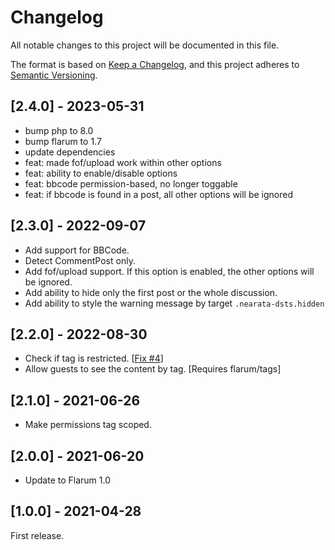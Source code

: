 # Changelog

All notable changes to this project will be documented in this file.

The format is based on [Keep a Changelog](https://keepachangelog.com/en/1.0.0/),
and this project adheres to [Semantic Versioning](https://semver.org/spec/v2.0.0.html).

## [2.4.0] - 2023-05-31

- bump php to 8.0
- bump flarum to 1.7
- update dependencies
- feat: made fof/upload work within other options
- feat: ability to enable/disable options
- feat: bbcode permission-based, no longer toggable
- feat: if bbcode is found in a post, all other options will be ignored

## [2.3.0] - 2022-09-07

- Add support for BBCode.
- Detect CommentPost only.
- Add fof/upload support. If this option is enabled, the other options will be ignored.
- Add ability to hide only the first post or the whole discussion.
- Add ability to style the warning message by target `.nearata-dsts.hidden`

## [2.2.0] - 2022-08-30

- Check if tag is restricted. [[Fix #4](https://github.com/Nearata/flarum-ext-dsts/issues/4)]
- Allow guests to see the content by tag. [Requires flarum/tags]

## [2.1.0] - 2021-06-26

- Make permissions tag scoped.

## [2.0.0] - 2021-06-20

- Update to Flarum 1.0

## [1.0.0] - 2021-04-28

First release.
